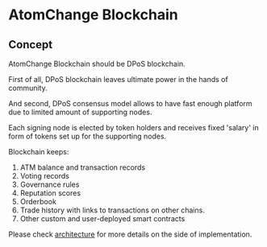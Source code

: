 # AtomChange Blockchain

## Concept

AtomChange Blockchain should be DPoS blockchain. 

First of all, DPoS blockchain leaves ultimate power in the hands of community. 

And second, DPoS consensus model allows to have fast enough platform due to limited amount of supporting nodes. 

Each signing node is elected by token holders and receives fixed 'salary' in form of tokens set up for the supporting nodes.

Blockchain keeps:
1. ATM balance and transaction records
2. Voting records
3. Governance rules
4. Reputation scores
5. Orderbook
6. Trade history with links to transactions on other chains. 
7. Other custom and user-deployed smart contracts

Please check [architecture](https://github.com/atomchange/wiki/blob/master/architecture.md) for more details on the side of implementation.

